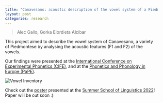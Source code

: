 ```yaml
---
title: "Canavesano: acoustic description of the vowel system of a Piedmontese variety"
layout: post
categories: research
---
```


> Alec Gallo, Gorka Elordieta Alcibar

This project aimed to describe the vowel system of Canavesano, a variety of Piedmontese by analysing the acoustic features (F1 and F2) of the vowels. 

Our findings were presented at the [International Conference on Experimental Phonetics (CIFE)](https://cife2023.webs.uvigo.es/wp-content/uploads/2023/06/ProgramaWeb.pdf), and at the [Phonetics and Phonology in Europe (PaPE)](https://pape-conference.org/programme.html#content4-4t). 

![Vowel Inventory](https://raw.githubusercontent.com/alecgallo/alecgallo.github.io/master/Vowel_Inventory.png)

Check out the [poster](https://drive.google.com/file/d/1Ltz9kF-74DTSn409ELm-wK_ip4jpcI2D/view?usp=sharing) presented at the [Summer School of Linguistics 2022](https://ssol.ff.cuni.cz/past-years/ssol-2022/)! 
Paper will be out soon :)
